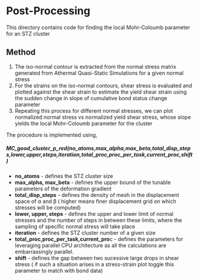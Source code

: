 # Post-Processing
This directory contains code for finding the local Mohr-Coloumb parameter for an STZ cluster

## Method
1. The iso-normal contour is extracted from the normal stress matrix generated from Athermal Quasi-Static Simulations for a given normal stress
2. For the strains on the iso-normal contours, shear stress is evaluated and plotted against the shear strain to estimate the yield shear strain using the sudden change in slope of cumulative bond status change parameter
3. Repeating this process for different normal stresses, we can plot normalized normal stress vs normalized yield shear stress, whose slope yields the local Mohr-Coloumb parameter for the cluster 

The procedure is implemented using,
##### MC_good_cluster_p_red(no_atoms,max_alpha,max_beta,total_disp_steps,lower,upper,steps,iteration,total_proc,proc_per_task,current_proc,shift)
* **no_atoms** - defines the STZ cluster size
* **max_alpha, max_beta** - defines the upper bound of the tunable parameters of the deformation gradient
* **total_disp_steps** - defines the density of mesh in the displacement space of α and β ( higher means finer displacement grid on which stresses will be computed)
* **lower, upper, steps** - defines the upper and lower limit of normal stresses and the number of steps in between these limits, where the sampling of specific normal stress will take place
* **iteration** - defines the STZ cluster number of a given size
* **total_proc,proc_per_task,current_pro**c - defines the parameters for leveraging parallel CPU architecture as all the calculations are embarrassingly parallel.
* **shift** - defines the gap between two sucessive  large drops in shear stress ( if such a situation arises in a stress-strain plot toggle this parameter to match with bond data)  


